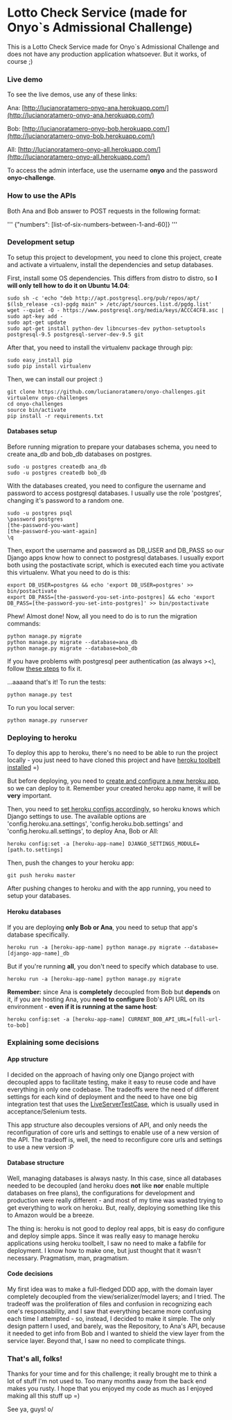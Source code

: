 # Lotto Check Service (made for Onyo`s Admissional Challenge)

This is a Lotto Check Service made for Onyo`s Admissional Challenge and does not have any production application whatsoever. But it works, of course ;)

### Live demo

To see the live demos, use any of these links:

Ana: [http://lucianoratamero-onyo-ana.herokuapp.com/](http://lucianoratamero-onyo-ana.herokuapp.com/)

Bob: [http://lucianoratamero-onyo-bob.herokuapp.com/](http://lucianoratamero-onyo-bob.herokuapp.com/)

All: [http://lucianoratamero-onyo-all.herokuapp.com/](http://lucianoratamero-onyo-all.herokuapp.com/)

To access the admin interface, use the username **onyo** and the password **onyo-challenge**.

### How to use the APIs

Both Ana and Bob answer to POST requests in the following format:

'''
{"numbers": [list-of-six-numbers-between-1-and-60]}
'''

### Development setup

To setup this project to development, you need to clone this project, create and activate a virtualenv, install the dependencies and setup databases.

First, install some OS dependencies. This differs from distro to distro, so **I will only tell how to do it on Ubuntu 14.04**:

```
sudo sh -c 'echo "deb http://apt.postgresql.org/pub/repos/apt/ $(lsb_release -cs)-pgdg main" > /etc/apt/sources.list.d/pgdg.list'
wget --quiet -O - https://www.postgresql.org/media/keys/ACCC4CF8.asc | sudo apt-key add -
sudo apt-get update
sudo apt-get install python-dev libncurses-dev python-setuptools postgresql-9.5 postgresql-server-dev-9.5 git
```

After that, you need to install the virtualenv package through pip:

```
sudo easy_install pip
sudo pip install virtualenv
```

Then, we can install our project :)

```
git clone https://github.com/lucianoratamero/onyo-challenges.git
virtualenv onyo-challenges
cd onyo-challenges
source bin/activate
pip install -r requirements.txt
```

#### Databases setup

Before running migration to prepare your databases schema, you need to create ana_db and bob_db databases on postgres.

```
sudo -u postgres createdb ana_db
sudo -u postgres createdb bob_db
```

With the databases created, you need to configure the username and password to access postgresql databases. I usually use the role 'postgres', changing it's password to a random one.

```
sudo -u postgres psql
\password postgres
[the-password-you-want]
[the-password-you-want-again]
\q
```

Then, export the username and password as DB_USER and DB_PASS so our Django apps know how to connect to postgresql databases. I usually export both using the postactivate script, which is executed each time you activate this virtualenv. What you need to do is this:

```
export DB_USER=postgres && echo 'export DB_USER=postgres' >> bin/postactivate
export DB_PASS=[the-password-you-set-into-postgres] && echo 'export DB_PASS=[the-password-you-set-into-postgres]' >> bin/postactivate
```

Phew! Almost done! Now, all you need to do is to run the migration commands:

```
python manage.py migrate
python manage.py migrate --database=ana_db
python manage.py migrate --database=bob_db
```

If you have problems with postgresql peer authentication (as always ><), follow [these steps](http://stackoverflow.com/questions/18664074/getting-error-peer-authentication-failed-for-user-postgres-when-trying-to-ge) to fix it.

...aaaand that's it! To run the tests:

```
python manage.py test
```

To run you local server:

```
python manage.py runserver
```

### Deploying to heroku

To deploy this app to heroku, there's no need to be able to run the project locally - you just need to have cloned this project and have [heroku toolbelt installed](https://toolbelt.heroku.com/debian) =)

But before deploying, you need to [create and configure a new heroku app](https://devcenter.heroku.com/articles/git#creating-a-heroku-remote), so we can deploy to it. Remember your created heroku app name, it will be **very** important.

Then, you need to [set heroku configs accordingly](https://devcenter.heroku.com/articles/config-vars#setting-up-config-vars-for-a-deployed-application), so heroku knows which Django settings to use. The available options are 'config.heroku.ana.settings', 'config.heroku.bob.settings' and 'config.heroku.all.settings', to deploy Ana, Bob or All:

```
heroku config:set -a [heroku-app-name] DJANGO_SETTINGS_MODULE=[path.to.settings]
```

Then, push the changes to your heroku app:

```
git push heroku master
```

After pushing changes to heroku and with the app running, you need to setup your databases.

#### Heroku databases

If you are deploying **only Bob or Ana**, you need to setup that app's database specifically.

```
heroku run -a [heroku-app-name] python manage.py migrate --database=[django-app-name]_db
```

But if you're running **all**, you don't need to specify which database to use.

```
heroku run -a [heroku-app-name] python manage.py migrate
```

**Remember:** since Ana is **completely** decoupled from Bob but **depends** on it, if you are hosting Ana, you **need to configure** Bob's API URL on its environment - **even if it is running at the same host**:

```
heroku config:set -a [heroku-app-name] CURRENT_BOB_API_URL=[full-url-to-bob]
```

### Explaining some decisions

#### App structure

I decided on the approach of having only one Django project with decoupled apps to facilitate testing, make it easy to reuse code and have everything in only one codebase. The tradeoffs were the need of different settings for each kind of deployment and the need to have one big integration test that uses the [LiveServerTestCase](https://docs.djangoproject.com/en/1.9/topics/testing/tools/#django.test.LiveServerTestCase), which is usually used in acceptance/Selenium tests.

This app structure also decouples versions of API, and only needs the reconfiguration of core urls and settings to enable use of a new version of the API. The tradeoff is, well, the need to reconfigure core urls and settings to use a new version :P

#### Database structure

Well, managing databases is always nasty. In this case, since all databases needed to be decoupled (and heroku does **not** like **nor** enable multiple databases on free plans), the configurations for development and production were really different - and most of my time was wasted trying to get everything to work on heroku. But, really, deploying something like this to Amazon would be a breeze.

The thing is: heroku is not good to deploy real apps, bit is easy do configure and deploy simple apps. Since it was really easy to manage heroku applications using heroku toolbelt, I saw no need to make a fabfile for deployment. I know how to make one, but just thought that it wasn't necessary. Pragmatism, man, pragmatism.

#### Code decisions

My first idea was to make a full-fledged DDD app, with the domain layer completely decoupled from the view/serializer/model layers; and I tried. The tradeoff was the proliferation of files and confusion in recognizing each one's responsability, and I saw that everything became more confusing each time I attempted - so, instead, I decided to make it simple. The only design pattern I used, and barely, was the Repository, to Ana's API, because it needed to get info from Bob and I wanted to shield the view layer from the service layer. Beyond that, I saw no need to complicate things.

### That's all, folks!

Thanks for your time and for this challenge; it really brought me to think a lot of stuff I'm not used to. Too many months away from the back end makes you rusty. I hope that you enjoyed my code as much as I enjoyed making all this stuff up =)

See ya, guys! o/
